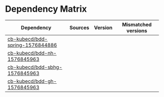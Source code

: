 # Dependency Matrix

Dependency | Sources | Version | Mismatched versions
---------- | ------- | ------- | -------------------
[cb-kubecd/bdd-spring-1576844886](https://github.com/cb-kubecd/bdd-spring-1576844886.git) |  | []() | 
[cb-kubecd/bdd-nh-1576845963](https://github.com/cb-kubecd/bdd-nh-1576845963.git) |  | []() | 
[cb-kubecd/bdd-sbhg-1576845963](https://github.com/cb-kubecd/bdd-sbhg-1576845963.git) |  | []() | 
[cb-kubecd/bdd-gh-1576845963](https://github.com/cb-kubecd/bdd-gh-1576845963.git) |  | []() | 
